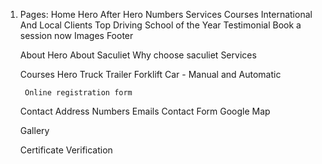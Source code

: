 1. Pages:
    Home
        Hero
        After Hero
        Numbers
        Services
        Courses
        International And Local Clients
        Top Driving School of the Year
        Testimonial
        Book a session now
        Images
        Footer
        

    About
        Hero
        About Saculiet
        Why choose saculiet
        Services

    Courses 
        Hero
        Truck
        Trailer
        Forklift
        Car - Manual and Automatic
    
        Online registration form
            

    Contact
        Address
        Numbers
        Emails
        Contact Form
        Google Map

    Gallery

    Certificate Verification
